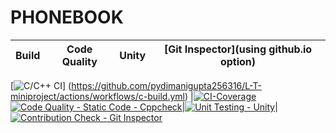 # PHONEBOOK


Build | Code Quality | Unity | [Git Inspector](using github.io option)
------|----------|-------|--------------
[![C/C++ CI](https://github.com/pydimanigupta256316/L-T-miniproject/actions/workflows/c-build.yml/badge.svg)]
(https://github.com/pydimanigupta256316/L-T-miniproject/actions/workflows/c-build.yml) |[![CI-Coverage](https://github.com/pydimanigupta256316/L-T-miniproject/actions/workflows/gcov.yml/badge.svg)](https://github.com/pydimanigupta256316/L-T-miniproject/actions/workflows/gcov.yml) [![Code Quality - Static Code - Cppcheck](https://github.com/pydimanigupta256316/L-Tminiproject/actions/workflows/cppcheck.yml/badge.svg)](https://github.com/pydimanigupta256316/L-Tminiproject/actions/workflows/cppcheck.yml)|[![Unit Testing - Unity](https://github.com/pydimanigupta256316/L-T-miniproject/actions/workflows/unity.yml/badge.svg)](https://github.com/pydimanigupta256316/L-T-miniproject/actions/workflows/unity.yml)| [![Contribution Check - Git Inspector](https://github.com/pydimanigupta256316/L-T-miniproject/actions/workflows/gitinspector.yml/badge.svg)](https://github.com/pydimanigupta256316/L-T-miniproject/actions/workflows/gitinspector.yml)

